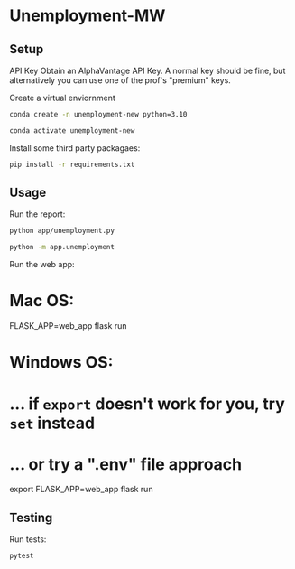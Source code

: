 # Unemployment-MW



## Setup

API Key 
Obtain an AlphaVantage API Key. A normal key should be fine, but alternatively you can use one of the prof's "premium" keys. 

Create a virtual enviornment 

```sh 
conda create -n unemployment-new python=3.10
```

```sh 
conda activate unemployment-new
```

Install some third party packagaes:

```sh
pip install -r requirements.txt
```

## Usage

Run the report: 

```sh
python app/unemployment.py

python -m app.unemployment
```

Run the web app: 

# Mac OS:
FLASK_APP=web_app flask run

# Windows OS:
# ... if `export` doesn't work for you, try `set` instead
# ... or try a ".env" file approach
export FLASK_APP=web_app
flask run

## Testing

Run tests:

```sh
pytest
```